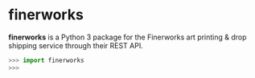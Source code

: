 # finerworks
**finerworks** is a Python 3 package for the Finerworks art printing & drop shipping service through their REST API.

```python
>>> import finerworks
>>> 
```